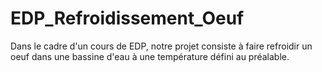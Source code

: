 # EDP_Refroidissement_Oeuf
Dans le cadre d'un cours de EDP, notre projet consiste à faire refroidir un oeuf dans une bassine d'eau à une température défini au préalable.
